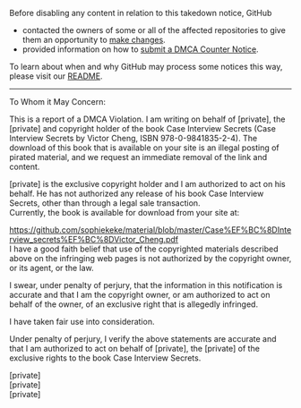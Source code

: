 Before disabling any content in relation to this takedown notice, GitHub
- contacted the owners of some or all of the affected repositories to give them an opportunity to [make changes](https://docs.github.com/en/github/site-policy/dmca-takedown-policy#a-how-does-this-actually-work).
- provided information on how to [submit a DMCA Counter Notice](https://docs.github.com/en/articles/guide-to-submitting-a-dmca-counter-notice).

To learn about when and why GitHub may process some notices this way, please visit our [README](https://github.com/github/dmca/blob/master/README.md#anatomy-of-a-takedown-notice).

---

To Whom it May Concern:

This is a report of a DMCA Violation.  I am writing on behalf of [private], the [private] and copyright holder of the book Case Interview Secrets (Case Interview Secrets by Victor Cheng, ISBN 978-0-9841835-2-4). The download of this book that is available on your site is an illegal posting of pirated material, and we request an immediate removal of the link and content.

[private] is the exclusive copyright holder and I am authorized to act on his behalf. He has not authorized any release of his book Case Interview Secrets, other than through a legal sale transaction.  
Currently, the book is available for download from your site at:

https://github.com/sophiekeke/material/blob/master/Case%EF%BC%8DInterview_secrets%EF%BC%8DVictor_Cheng.pdf  
I have a good faith belief that use of the copyrighted materials described above on the infringing web pages is not authorized by the copyright owner, or its agent, or the law.

I swear, under penalty of perjury, that the information in this notification is accurate and that I am the copyright owner, or am authorized to act on behalf of the owner, of an exclusive right that is allegedly infringed.

I have taken fair use into consideration.

Under penalty of perjury, I verify the above statements are accurate and that I am authorized to act on behalf of [private], the [private] of the exclusive rights to the book Case Interview Secrets.

[private]  
[private]  
[private]  
